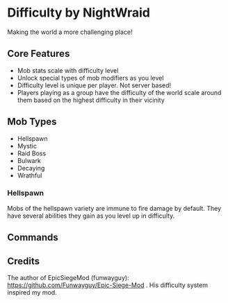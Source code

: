 # Difficulty by NightWraid
Making the world a more challenging place!

## Core Features
* Mob stats scale with difficulty level
* Unlock special types of mob modifiers as you level
* Difficulty level is unique per player. Not server based!
* Players playing as a group have the difficulty of the world scale around them based on the highest difficulty in their vicinity

## Mob Types
* Hellspawn
* Mystic
* Raid Boss
* Bulwark
* Decaying
* Wrathful

### Hellspawn
Mobs of the hellspawn variety are immune to fire damage by default. They have several abilities they gain as you level up in difficulty. 


## Commands

## Credits
The author of EpicSiegeMod (funwayguy): https://github.com/Funwayguy/Epic-Siege-Mod . His difficulty system inspired my mod.
